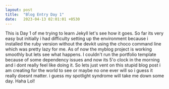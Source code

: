 ```yaml
---
layout: post
title:  "Blog Entry Day 1"
date:   2023-04-13 02:01:01 +0530
---
```

This is Day 1 of me trying to learn Jekyll let's see how it goes. So far its very easy but initially i had difficulty setting up the environment because i installed the ruby version without the devkit using the choco command line which was pretty lazy for me. As of now the myblog project is working smoothly but lets see what happens. I couldn't run the portfolio template because of some dependency issues and now its 5'o clock in the morning and i dont really feel like doing it. So lets just vent on this stupid blog post i am creating for the world to see or maybe no one ever will so i guess it really doesnt matter. i guess my spotlight syndrome will take me down some day. Haha Lol!